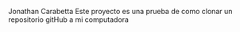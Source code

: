 Jonathan Carabetta
Este proyecto es una prueba de como clonar un repositorio gitHub a mi computadora

